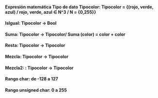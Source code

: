 #### Expresión matemática Tipo de dato Tipocolor: Tipocolor = {(rojo, verde, azul) / rojo, verde, azul ∈ N^3 / N = {0,255}}
#### IsIgual: Tipocolor -> Bool
#### Suma: Tipocolor -> Tipocolor/ Suma (color) = color + color
#### Resta: Tipocolor -> Tipocolor
#### Mezcla: Tipocolor -> Tipocolor
#### Mezcla2: : Tipocolor -> Tipocolor
#### Rango char: de -128 a 127
#### Rango unsigned char: 0 a 255
